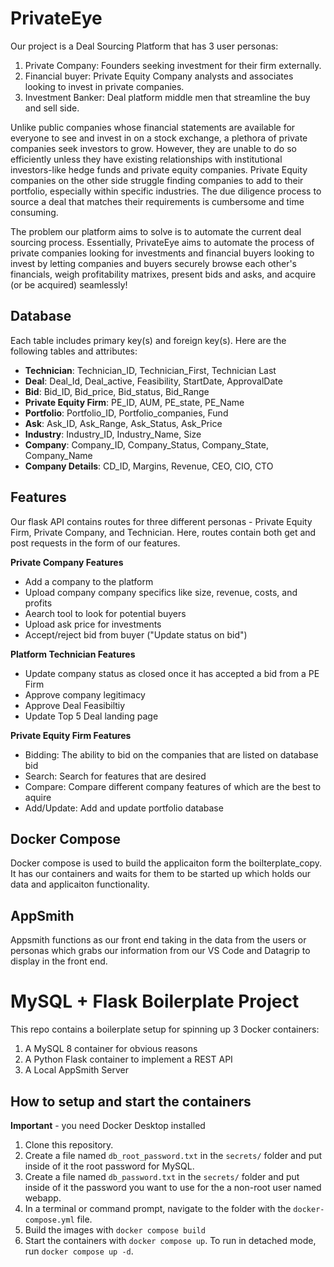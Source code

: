 

# PrivateEye

Our project is a Deal Sourcing Platform that has 3 user personas:
1. Private Company: Founders seeking investment for their firm externally.
2. Financial buyer: Private Equity Company analysts and associates looking to invest in private companies.
3. Investment Banker: Deal platform middle men that streamline the buy and sell side.

Unlike public companies whose financial statements are available for everyone to see and invest in on a stock exchange, a plethora of private companies seek investors to grow. However, they are unable to do so efficiently unless they have existing relationships with institutional investors-like hedge funds and private equity companies. Private Equity companies on the other side struggle finding companies to add to their portfolio, especially within specific industries. The due diligence process to source a deal that matches their requirements is cumbersome and time consuming.

The problem our platform aims to solve is to automate the current deal sourcing process.
Essentially, PrivateEye aims to automate the process of private companies looking for investments and financial buyers looking to invest by letting companies and buyers securely browse each other's financials, weigh profitability matrixes, present bids and asks, and acquire (or be acquired) seamlessly!


## Database
Each table includes primary key(s) and foreign key(s). Here are the following tables and attributes:

- **Technician**: Technician_ID, Technician_First, Technician Last
- **Deal**: Deal_Id, Deal_active, Feasibility, StartDate, ApprovalDate
- **Bid**: Bid_ID, Bid_price, Bid_status, Bid_Range
- **Private Equity Firm**: PE_ID, AUM, PE_state, PE_Name
- **Portfolio**: Portfolio_ID, Portfolio_companies, Fund
- **Ask**: Ask_ID, Ask_Range, Ask_Status, Ask_Price
- **Industry**: Industry_ID, Industry_Name, Size
- **Company**: Company_ID, Company_Status, Company_State, Company_Name
- **Company Details**: CD_ID, Margins, Revenue, CEO, CIO, CTO


## Features
Our flask API contains routes for three different personas - Private Equity Firm,  Private Company, and Technician. Here, routes contain both get and post requests in the form of our features.

**Private Company Features**
- Add a company to the platform 
- Upload company company specifics like size, revenue, costs, and profits
- Aearch tool to look for potential buyers
- Upload ask price for investments 
- Accept/reject bid from buyer ("Update status on bid")

**Platform Technician Features**
- Update company status as closed once it has accepted a bid from a PE Firm 
- Approve company legitimacy 
- Approve Deal Feasibiltiy
- Update Top 5 Deal landing page

**Private Equity Firm Features**
- Bidding: The ability to bid on the companies that are listed on database bid
- Search: Search for features that are desired
- Compare: Compare different company features of which are the best to aquire
- Add/Update: Add and update portfolio database


## Docker Compose
Docker compose is used to build the applicaiton form the boilterplate_copy. It has our containers and waits for them to be started up which holds our data and applicaiton functionality. 

## AppSmith
Appsmith functions as our front end taking in the data from the users or personas which grabs our information from our VS Code and Datagrip to display in the front end. 



# MySQL + Flask Boilerplate Project

This repo contains a boilerplate setup for spinning up 3 Docker containers: 
1. A MySQL 8 container for obvious reasons
1. A Python Flask container to implement a REST API
1. A Local AppSmith Server

## How to setup and start the containers
**Important** - you need Docker Desktop installed

1. Clone this repository.  
1. Create a file named `db_root_password.txt` in the `secrets/` folder and put inside of it the root password for MySQL. 
1. Create a file named `db_password.txt` in the `secrets/` folder and put inside of it the password you want to use for the a non-root user named webapp. 
1. In a terminal or command prompt, navigate to the folder with the `docker-compose.yml` file.  
1. Build the images with `docker compose build`
1. Start the containers with `docker compose up`.  To run in detached mode, run `docker compose up -d`. 